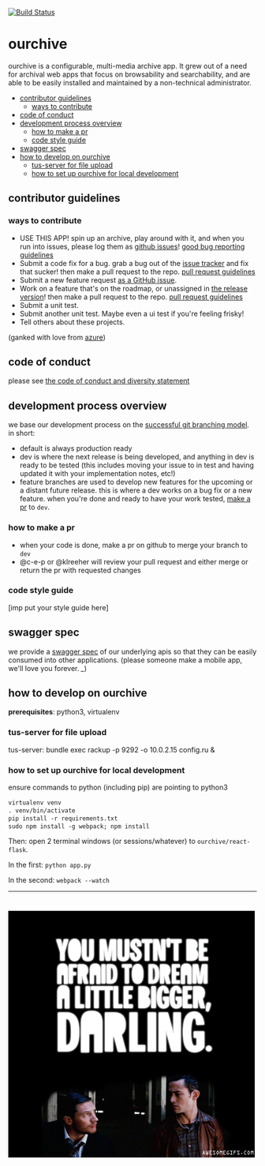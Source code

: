 [![Build Status](https://travis-ci.org/c-e-p/ourchive.svg?branch=travis-ci)](https://travis-ci.org/c-e-p/ourchive)

# ourchive

ourchive is a configurable, multi-media archive app. It grew out of a need for archival web apps that focus on browsability and searchability, and are able to be easily installed and maintained by a non-technical administrator.

<!-- MarkdownTOC -->

- [contributor guidelines](#contributor-guidelines)
    - [ways to contribute](#ways-to-contribute)
- [code of conduct](#code-of-conduct)
- [development process overview](#development-process-overview)
    - [how to make a pr](#how-to-make-a-pr)
    - [code style guide](#code-style-guide)
- [swagger spec](#swagger-spec)
- [how to develop on ourchive](#how-to-develop-on-ourchive)
    - [tus-server for file upload](#tus-server-for-file-upload)
    - [how to set up ourchive for local development](#how-to-set-up-ourchive-for-local-development)

<!-- /MarkdownTOC -->

<a name="contributor-guidelines"></a>
## contributor guidelines

<a name="ways-to-contribute"></a>
### ways to contribute

- USE THIS APP! spin up an archive, play around with it, and when you run into issues, please log them as [github issues]()! [good bug reporting guidelines](https://www.joelonsoftware.com/2000/11/08/painless-bug-tracking/)
- Submit a code fix for a bug. grab a bug out of the [issue tracker]() and fix that sucker! then make a pull request to the repo. [pull request guidelines]()
- Submit a new feature request [as a GitHub issue]().
- Work on a feature that's on the roadmap, or unassigned in [the release version]()! then make a pull request to the repo. [pull request guidelines]()
- Submit a unit test.
- Submit another unit test. Maybe even a ui test if you're feeling frisky!
- Tell others about these projects.

(ganked with love from [azure](https://azure.github.io/guidelines/))

<a name="code-of-conduct"></a>
## code of conduct

please see [the code of conduct and diversity statement](codeofconduct.md)

<a name="development-process-overview"></a>
## development process overview

we base our development process on the [successful git branching model](http://nvie.com/posts/a-successful-git-branching-model/). in short:

- default is always production ready
- dev is where the next release is being developed, and anything in dev is ready to be tested (this includes moving your issue to in test and having updated it with your implementation notes, etc!)
- feature branches are used to develop new features for the upcoming or a distant future release. this is where a dev works on a bug fix or a new feature. when you're done and ready to have your work tested, [make a pr]() to `dev`.

<a name="how-to-make-a-pr"></a>
### how to make a pr

- when your code is done, make a pr on github to merge your branch to `dev`
- @c-e-p or @klreeher will review your pull request and either merge or return the pr with requested changes

<a name="code-style-guide"></a>
### code style guide

[imp put your style guide here]

<a name="swagger-spec"></a>
## swagger spec

we provide a [swagger spec](https://swagger.io/docs/specification/2-0/paths-and-operations/) of our underlying apis so that they can be easily consumed into other applications. (please someone make a mobile app, we'll love you forever. *_*)

<a name="how-to-develop-on-ourchive"></a>
## how to develop on ourchive

**prerequisites**: python3, virtualenv

<a name="tus-server-for-file-upload"></a>
### tus-server for file upload
tus-server: bundle exec rackup -p 9292 -o 10.0.2.15 config.ru &

<a name="how-to-set-up-ourchive-for-local-development"></a>
### how to set up ourchive for local development

ensure commands to python (including pip) are pointing to python3

    virtualenv venv
    . venv/bin/activate
    pip install -r requirements.txt
    sudo npm install -g webpack; npm install

Then: open 2 terminal windows (or sessions/whatever) to `ourchive/react-flask`.

In the first: `python app.py`

In the second: `webpack --watch`

---

![Dream a bit bigger, darling.](inception-dream-bigger.gif)
=======